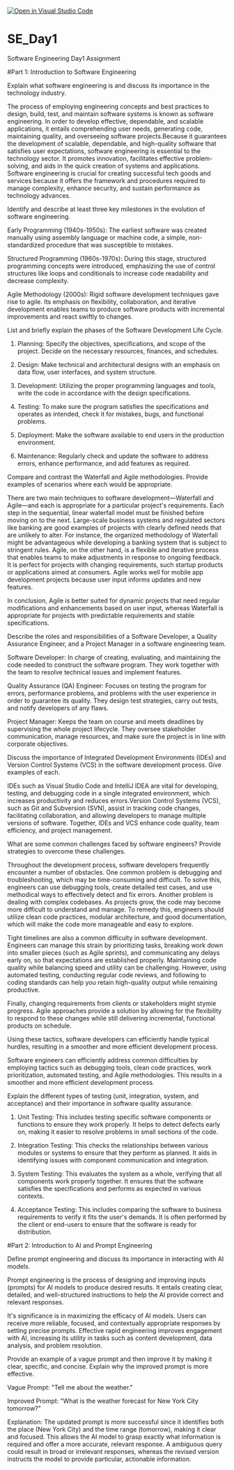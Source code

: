 [![Open in Visual Studio Code](https://classroom.github.com/assets/open-in-vscode-2e0aaae1b6195c2367325f4f02e2d04e9abb55f0b24a779b69b11b9e10269abc.svg)](https://classroom.github.com/online_ide?assignment_repo_id=18375872&assignment_repo_type=AssignmentRepo)
# SE_Day1
Software Engineering Day1 Assignment

#Part 1: Introduction to Software Engineering

Explain what software engineering is and discuss its importance in the technology industry.

The process of employing engineering concepts and best practices to design, build, test, and maintain software systems is known as software engineering.  In order to develop effective, dependable, and scalable applications, it entails comprehending user needs, generating code, maintaining quality, and overseeing software projects.Because it guarantees the development of scalable, dependable, and high-quality software that satisfies user expectations, software engineering is essential to the technology sector.  It promotes innovation, facilitates effective problem-solving, and aids in the quick creation of systems and applications.  Software engineering is crucial for creating successful tech goods and services because it offers the framework and procedures required to manage complexity, enhance security, and sustain performance as technology advances.

Identify and describe at least three key milestones in the evolution of software engineering.

Early Programming (1940s-1950s): The earliest software was created manually using assembly language or machine code, a simple, non-standardized procedure that was susceptible to mistakes.

Structured Programming (1960s-1970s): During this stage, structured programming concepts were introduced, emphasizing the use of control structures like loops and conditionals to increase code readability and decrease complexity.

Agile Methodology (2000s): Rigid software development techniques gave rise to agile.  Its emphasis on flexibility, collaboration, and iterative development enables teams to produce software products with incremental improvements and react swiftly to changes.

List and briefly explain the phases of the Software Development Life Cycle.

1. Planning: Specify the objectives, specifications, and scope of the project.  Decide on the necessary resources, finances, and schedules.

2. Design: Make technical and architectural designs with an emphasis on data flow, user interfaces, and system structure.

3. Development: Utilizing the proper programming languages and tools, write the code in accordance with the design specifications.

4. Testing: To make sure the program satisfies the specifications and operates as intended, check it for mistakes, bugs, and functional problems.

5. Deployment: Make the software available to end users in the production environment.

6. Maintenance: Regularly check and update the software to address errors, enhance performance, and add features as required.

Compare and contrast the Waterfall and Agile methodologies. Provide examples of scenarios where each would be appropriate.

There are two main techniques to software development—Waterfall and Agile—and each is appropriate for a particular project's requirements.  Each step in the sequential, linear waterfall model must be finished before moving on to the next.  Large-scale business systems and regulated sectors like banking are good examples of projects with clearly defined needs that are unlikely to alter.  For instance, the organized methodology of Waterfall might be advantageous while developing a banking system that is subject to stringent rules.
Agile, on the other hand, is a flexible and iterative process that enables teams to make adjustments in response to ongoing feedback.  It is perfect for projects with changing requirements, such startup products or applications aimed at consumers.  Agile works well for mobile app development projects because user input informs updates and new features.

 In conclusion, Agile is better suited for dynamic projects that need regular modifications and enhancements based on user input, whereas Waterfall is appropriate for projects with predictable requirements and stable specifications.

Describe the roles and responsibilities of a Software Developer, a Quality Assurance Engineer, and a Project Manager in a software engineering team.

Software Developer: In charge of creating, evaluating, and maintaining the code needed to construct the software program.  They work together with the team to resolve technical issues and implement features.

Quality Assurance (QA) Engineer: Focuses on testing the program for errors, performance problems, and problems with the user experience in order to guarantee its quality.  They design test strategies, carry out tests, and notify developers of any flaws.

Project Manager: Keeps the team on course and meets deadlines by supervising the whole project lifecycle.  They oversee stakeholder communication, manage resources, and make sure the project is in line with corporate objectives.

Discuss the importance of Integrated Development Environments (IDEs) and Version Control Systems (VCS) in the software development process. Give examples of each.

IDEs such as Visual Studio Code and IntelliJ IDEA are vital for developing, testing, and debugging code in a single integrated environment, which increases productivity and reduces errors.Version Control Systems (VCS), such as Git and Subversion (SVN), assist in tracking code changes, facilitating collaboration, and allowing developers to manage multiple versions of software.  Together, IDEs and VCS enhance code quality, team efficiency, and project management.

What are some common challenges faced by software engineers? Provide strategies to overcome these challenges.

Throughout the development process, software developers frequently encounter a number of obstacles.  One common problem is debugging and troubleshooting, which may be time-consuming and difficult.  To solve this, engineers can use debugging tools, create detailed test cases, and use methodical ways to effectively detect and fix errors.
Another problem is dealing with complex codebases.  As projects grow, the code may become more difficult to understand and manage.  To remedy this, engineers should utilize clean code practices, modular architecture, and good documentation, which will make the code more manageable and easy to explore.

Tight timelines are also a common difficulty in software development.  Engineers can manage this strain by prioritizing tasks, breaking work down into smaller pieces (such as Agile sprints), and communicating any delays early on, so that expectations are established properly.
Maintaining code quality while balancing speed and utility can be challenging.  However, using automated testing, conducting regular code reviews, and following to coding standards can help you retain high-quality output while remaining productive.

Finally, changing requirements from clients or stakeholders might stymie progress.  Agile approaches provide a solution by allowing for the flexibility to respond to these changes while still delivering incremental, functional products on schedule.

Using these tactics, software developers can efficiently handle typical hurdles, resulting in a smoother and more efficient development process.

Software engineers can efficiently address common difficulties by employing tactics such as debugging tools, clean code practices, work prioritization, automated testing, and Agile methodologies. This results in a smoother and more efficient development process.

Explain the different types of testing (unit, integration, system, and acceptance) and their importance in software quality assurance.

1. Unit Testing: This includes testing specific software components or functions to ensure they work properly.  It helps to detect defects early on, making it easier to resolve problems in small sections of the code.

2. Integration Testing: This checks the relationships between various modules or systems to ensure that they perform as planned.  It aids in identifying issues with component communication and integration.

3. System Testing: This evaluates the system as a whole, verifying that all components work properly together.  It ensures that the software satisfies the specifications and performs as expected in various contexts.

4. Acceptance Testing: This includes comparing the software to business requirements to verify it fits the user's demands.  It is often performed by the client or end-users to ensure that the software is ready for distribution.

#Part 2: Introduction to AI and Prompt Engineering

Define prompt engineering and discuss its importance in interacting with AI models.

Prompt engineering is the process of designing and improving inputs (prompts) for AI models to produce desired results.  It entails creating clear, detailed, and well-structured instructions to help the AI provide correct and relevant responses.

It's significance is in maximizing the efficacy of AI models.  Users can receive more reliable, focused, and contextually appropriate responses by setting precise prompts.  Effective rapid engineering improves engagement with AI, increasing its utility in tasks such as content development, data analysis, and problem resolution.

Provide an example of a vague prompt and then improve it by making it clear, specific, and concise. Explain why the improved prompt is more effective.

Vague Prompt:
"Tell me about the weather."

Improved Prompt:
"What is the weather forecast for New York City tomorrow?"

Explanation:
The updated prompt is more successful since it identifies both the place (New York City) and the time range (tomorrow), making it clear and focused.  This allows the AI model to grasp exactly what information is required and offer a more accurate, relevant response.  A ambiguous query could result in broad or irrelevant responses, whereas the revised version instructs the model to provide particular, actionable information.








